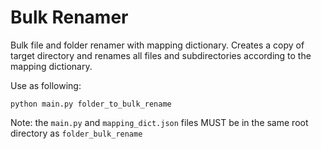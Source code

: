 # Bulk Renamer
 Bulk file and folder renamer with mapping dictionary.
 Creates a copy of target directory and renames all files and subdirectories according to the mapping dictionary.

 Use as following:
 ```
 python main.py folder_to_bulk_rename
 ```

 Note: the `main.py` and `mapping_dict.json` files MUST be in the same root directory as `folder_bulk_rename`
